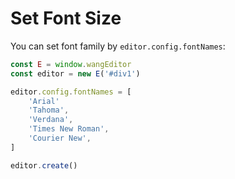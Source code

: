 # Set Font Size
You can set font family by `editor.config.fontNames`:

```js
const E = window.wangEditor
const editor = new E('#div1')

editor.config.fontNames = [
    'Arial'
    'Tahoma',
    'Verdana',
    'Times New Roman',
    'Courier New',
]

editor.create()
```

